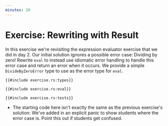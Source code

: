 ```yaml
---
minutes: 20
---
```


# Exercise: Rewriting with Result

In this exercise we're revisiting the expression evaluator exercise that we did
in day 2. Our initial solution ignores a possible error case: Dividing by zero!
Rewrite `eval` to instead use idiomatic error handling to handle this error case
and return an error when it occurs. We provide a simple `DivideByZeroError` type
to use as the error type for `eval`.

```rust,editable
{{#include exercise.rs:types}}

{{#include exercise.rs:eval}}

{{#include exercise.rs:tests}}
```

<detail>

- The starting code here isn't exactly the same as the previous exercise's
  solution: We've added in an explicit panic to show students where the error
  case is. Point this out if students get confused.

</details>
